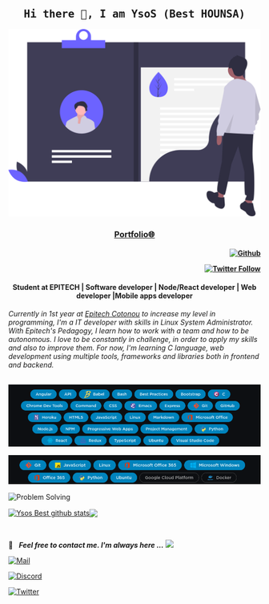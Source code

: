<h2 align='center'>
  <samp>
    <strong>Hi there 👋, I am YsoS (Best HOUNSA)</strong>
  </samp>
</h2>

![Cover](assets/cover.svg)

<h3 align='center'>
  <strong>
    <a href="https://YsoS-B.github.io/" target="_blank">Portfolio🌐</a>
  </strong>

<h4 align='right'>

[![Github](https://img.shields.io/github/followers/YsoS-B?label=Follow%20Me&style=social)](https://github.com/YsoS-B)

[![Twitter Follow](https://img.shields.io/twitter/follow/YsoS-B?label=Follow%20Me&style=social)](https://twitter.com/Besttyga)

</h4>

<h4 align='center'>
  <strong>
    Student at EPITECH | Software developer | Node/React developer | Web developer |Mobile apps developer
  </strong>
</h4>
<i>
Currently in 1st year at <a href="https://www.epitech.bj" alt="Epitech Bénin">Epitech Cotonou</a> to increase my level in programming, I'm a IT developer with skills in Linux System Administrator. With Epitech's Pedagogy, I learn how to work with a team and how to be autonomous. I love to be constantly in challenge, in order to apply my skills and also to improve them. For now, I'm learning C language, web development using multiple tools, frameworks and libraries both in frontend and backend.
</i>

<br/>
<br/>

![Skills1](assets/skills1.png)

![Skills2](assets/skills2.png)

![Problem Solving](https://img.shields.io/badge/-More...-blue?style=flat)

<p style="display: flex; justify-contect: space-between;">
  <a href="https://github.com/anuraghazra/github-readme-stats">
    <img align="center" src="https://github-readme-stats.vercel.app/api?username=YsoS-B&show_icons=true&include_all_commits=true&theme=radical" alt="Ysos Best github stats" />
  </a>
  <a href="https://github.com/anuraghazra/github-readme-stats">
    <img align="center" src="https://github-readme-stats.anuraghazra1.vercel.app/api/top-langs/?username=blacky-yg&layout=compact&theme=radical" />
  </a>
</p>

<br/>

📝 &nbsp; ***Feel free to contact me. I'm always here ...*** <img src="https://media.giphy.com/media/WUlplcMpOCEmTGBtBW/giphy.gif" width="30">


[![Mail](https://img.shields.io/badge/Gmail-besthounsa@gmail.com-blue?logo=Gmail&logoColor=blue&labelColor=black)](mailto:besthounsa@gmail.com)

[![Discord](https://img.shields.io/badge/Discord-Best_HOUNSA_9952-blue?logo=Discord&logoColor=white&labelColor=black)](https://www.discord.com/in/Best#8044/)

[![Twitter](https://img.shields.io/badge/Twitter-Besttyga-blue?logo=Twitter&logoColor=blue&labelColor=black)](https://www.twitter.com/Besttyga/)

<br>
